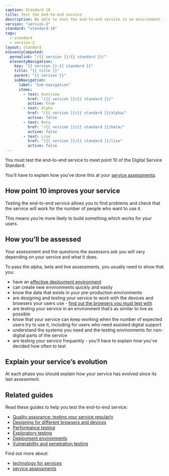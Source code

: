 ```yaml
---
caption: Standard 10
title: Test the end-to-end service
description: Be able to test the end-to-end service in an environment identical to that of the live version, including on all common browsers and devices, and using dummy accounts and a representative sample of users.
version: "version-2"
standard: "standard-10"
tags:
  - standard
  - version-2
layout: standard
eleventyComputed:
  permalink: "/{{ version }}/{{ standard }}/"
  eleventyNavigation:
    key: "{{ version }}-{{ standard }}"
    title: "{{ title }}"
    parent: "{{ version }}"
    subNavigation:
      label: "Sub-navigation"
      items:
        - text: Overview
          href: "/{{ version }}/{{ standard }}/"
          active: true
        - text: Alpha
          href: "/{{ version }}/{{ standard }}/alpha/"
          active: false
        - text: Beta
          href: "/{{ version }}/{{ standard }}/beta/"
          active: false
        - text: Live
          href: "/{{ version }}/{{ standard }}/live"
          active: false
---
```


You must test the end-to-end service to meet point 10 of the Digital Service Standard.

You’ll have to explain how you’ve done this at your [service assessments](https://www.gov.uk/service-manual/service-assessments/how-service-assessments-work).

## How point 10 improves your service

Testing the end-to-end service allows you to find problems and check that the service will work for the number of people who want to use it.

This means you’re more likely to build something which works for your users.

## How you’ll be assessed

Your assessment and the questions the assessors ask you will vary depending on your service and what it does.

To pass the alpha, beta and live assessments, you usually need to show that you:

- have an [effective deployment environment](https://www.gov.uk/service-manual/making-software/deployment.html#repeatable-auditable-deployments)
- can create new environments quickly and easily
- know the data that exists in your pre-production environments
- are designing and testing your service to work with the devices and browsers your users use - [find out the browsers you must test with](https://www.gov.uk/service-manual/technology/designing-for-different-browsers-and-devices#test-for-compatibility)
- are testing your service in an environment that’s as similar to live as possible
- know that your service can keep working when the number of expected users try to use it, including for users who need assisted digital support
- understand the systems you need and the testing environments for non-digital parts of the service
- are testing your service frequently - you’ll have to explain how you’ve decided how often to test

## Explain your service’s evolution

At each phase you should explain how your service has evolved since its last assessment.

## Related guides

Read these guides to help you test the end-to-end service:

- [Quality assurance: testing your service regularly](https://www.gov.uk/service-manual/technology/quality-assurance-testing-your-service-regularly)
- [Designing for different browsers and devices](https://www.gov.uk/service-manual/technology/designing-for-different-browsers-and-devices)
- [Performance testing](https://www.gov.uk/service-manual/technology/test-your-services-performance)
- [Exploratory testing](https://www.gov.uk/service-manual/technology/exploratory-testing)
- [Deployment environments](https://www.gov.uk/service-manual/making-software/deployment.html)
- [Vulnerability and penetration testing](https://www.gov.uk/service-manual/technology/vulnerability-and-penetration-testing)

Find out more about:

- [technology for services](https://www.gov.uk/service-manual/technology)
- [service assessments](https://www.gov.uk/service-manual/service-assessments)
